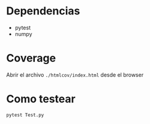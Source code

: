 # Dependencias

- pytest
- numpy

# Coverage

Abrir el archivo `./htmlcov/index.html` desde el browser


# Como testear

`pytest Test.py`
